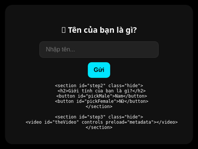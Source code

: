 
<html lang="vi">
<head>
  <meta charset="utf-8" />
  <meta name="viewport" content="width=device-width,initial-scale=1" />
  <title>Duyviphehe1</title>
  <style>
    html,body{
      height:100%;margin:0;
      font-family:system-ui,-apple-system,Segoe UI,Roboto,Helvetica,Arial;
      background:#000;color:#fff;
      display:flex;align-items:center;justify-content:center;
    }
    .card{width:min(680px,92vw);background:#111;border-radius:20px;padding:24px;text-align:center}
    input,button{padding:12px 16px;font-size:16px;border-radius:10px;border:none}
    input{width:70%;background:#222;color:#fff;border:1px solid #333}
    button{background:#00e5ff;color:#000;font-weight:600;cursor:pointer;margin-top:12px}
    .hide{display:none!important}
    video{width:100%;height:auto;display:block;background:#000}
  </style>
</head>
<body>
  <main class="card">
    <section id="step1">
      <h2>👋 Tên của bạn là gì?</h2>
      <input id="nameInput" type="text" placeholder="Nhập tên..." maxlength="40" /><br>
      <button id="toStep2">Gửi</button>
    </section>

    <section id="step2" class="hide">
      <h2>Giới tính của bạn là gì?</h2>
      <button id="pickMale">Nam</button>
      <button id="pickFemale">Nữ</button>
    </section>

    <section id="step3" class="hide">
      <video id="theVideo" controls preload="metadata"></video>
    </section>
  </main>

  <script>
    const $ = id => document.getElementById(id);
    const step1 = $('step1'), step2 = $('step2'), step3 = $('step3');
    const nameInput = $('nameInput'), toStep2 = $('toStep2');
    const pickMale = $('pickMale'), pickFemale = $('pickFemale');
    const theVideo = $('theVideo');

    const VIDEO_URL = 'video.mp4';

    function show(s){[step1,step2,step3].forEach(x=>x.classList.add('hide'));s.classList.remove('hide');}

    toStep2.onclick = () => {
      const name = (nameInput.value||'').trim();
      if(!name){alert('Vui lòng nhập tên!');return;}
      show(step2);
    };

    async function enterFullscreen(el){
      try{
        if(el.requestFullscreen) await el.requestFullscreen();
        else if(el.webkitRequestFullscreen) await el.webkitRequestFullscreen();
        else if(el.msRequestFullscreen) await el.msRequestFullscreen();
        else if(el.webkitEnterFullscreen) el.webkitEnterFullscreen(); // iPhone
      }catch(e){console.warn(e);}
    }

    async function playVideo(){
      show(step3);
      theVideo.src = VIDEO_URL;
      theVideo.load();
      await enterFullscreen(theVideo);
      try{await theVideo.play();}catch(e){console.warn('autoplay bị chặn',e);}
    }

    pickMale.onclick = playVideo;
    pickFemale.onclick = playVideo;
  </script>
</body>
</html>
